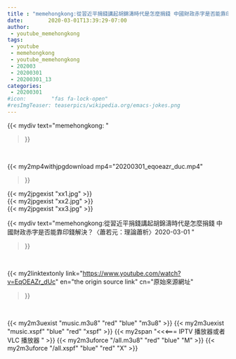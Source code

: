 ```yaml
---
title : "memehongkong:從習近平捐錢講起胡錦濤時代是怎麼捐錢 中國財政赤字是否能靠印錢解決？〈蕭若元：理論蕭析〉2020-03-01 "
date:        2020-03-01T13:39:29-07:00
author:
 - youtube_memehongkong
tags:
 - youtube
 - memehongkong
 - youtube_memehongkong
 - 202003
 - 20200301
 - 20200301_13
categories:
 - 20200301
#icon:        "fas fa-lock-open"
#resImgTeaser: teaserpics/wikipedia.org/emacs-jokes.png
---
```


{{< mydiv text="memehongkong: "
>}}
<br>


{{< my2mp4withjpgdownload mp4="20200301_eqoeazr_duc.mp4"
>}}

{{< my2jpgexist "xx1.jpg" >}}<br>
{{< my2jpgexist "xx2.jpg" >}}<br>
{{< my2jpgexist "xx3.jpg" >}}<br>



{{< mydiv text="memehongkong:從習近平捐錢講起胡錦濤時代是怎麼捐錢 中國財政赤字是否能靠印錢解決？〈蕭若元：理論蕭析〉2020-03-01 "
>}}
<br>

{{< my2linktextonly link="https://www.youtube.com/watch?v=EqOEAZr_dUc"
en="the origin source link" cn="原始來源網址"
>}}


<br>

{{< my2m3uexist "music.m3u8" "red"  "blue" "m3u8" >}} {{< my2m3uexist "music.xspf" "blue" "red"  "xspf" >}} {{< my2span "<<<=== IPTV 播放器或者 VLC 播放器 " >}} {{< my2m3uforce "/all.m3u8" "red"  "blue" "M" >}} {{< my2m3uforce "/all.xspf" "blue" "red"  "X" >}} 
